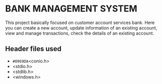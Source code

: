 # BANK MANAGEMENT SYSTEM
This project basically focused on customer account services bank. Here you can create a new account, update information of an existing account, view and manage transactions, check the details of an existing account.

## Header files used

* `#0969DA`<conio.h>
* <stdio.h>
* <stdlib.h>
* <windows.h>
